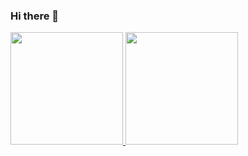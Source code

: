 ### Hi there 👋

<p align="left">
<a href="https://github.com/royanagist">
  <img height="180em" src="https://github-readme-stats-eight-theta.vercel.app/api?username=royanagist&show_icons=true&theme=algolia&include_all_commits=true&count_private=true"/>
  <img height="180em" src="https://github-readme-stats-eight-theta.vercel.app/api/top-langs/?username=royanagist&layout=compact&langs_count=8&theme=algolia"/>
</a>
</p>
